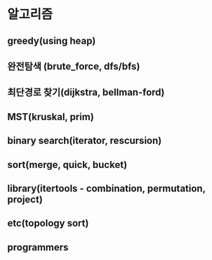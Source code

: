 # 알고리즘

## greedy(using heap)

## 완전탐색 (brute_force, dfs/bfs)

## 최단경로 찾기(dijkstra, bellman-ford)

## MST(kruskal, prim)

## binary search(iterator, rescursion)

## sort(merge, quick, bucket)

## library(itertools - combination, permutation, project)

## etc(topology sort)

## programmers

